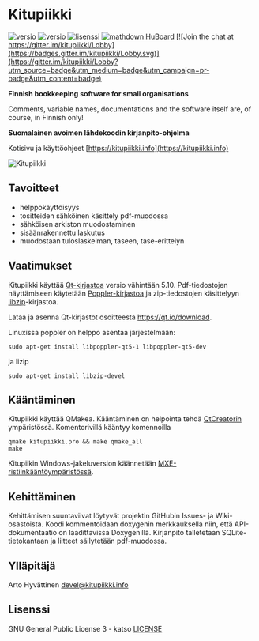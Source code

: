# Kitupiikki

[![versio](https://img.shields.io/github/release/artoh/kitupiikki.svg?label=Julkaistu%20versio)](https://github.com/artoh/kitupiikki/releases)
[![versio](https://img.shields.io/github/release/artoh/kitupiikki/all.svg?label=Esiversio)](https://github.com/artoh/kitupiikki/releases)
[![lisenssi](https://img.shields.io/github/license/artoh/kitupiikki.svg?label=Lisenssi)](https://raw.githubusercontent.com/artoh/kitupiikki/master/LICENSE)
[![mathdown HuBoard](https://img.shields.io/github/issues/artoh/kitupiikki.svg?label=Tehtävät%20%28HuBoard%29)](https://huboard.com/artoh/kitupiikki)
[![Join the chat at https://gitter.im/kitupiikki/Lobby](https://badges.gitter.im/kitupiikki/Lobby.svg)](https://gitter.im/kitupiikki/Lobby?utm_source=badge&utm_medium=badge&utm_campaign=pr-badge&utm_content=badge)

**Finnish bookkeeping software for small organisations**

Comments, variable names, documentations and the software itself are, of course, in Finnish only!


**Suomalainen avoimen lähdekoodin kirjanpito-ohjelma**

Kotisivu ja käyttöohjeet [https://kitupiikki.info](https://kitupiikki.info)

![Kitupiikki](https://raw.githubusercontent.com/artoh/kitupiikki/master/kitupiikki/pic/aboutpossu.png)

## Tavoitteet

- helppokäyttöisyys
- tositteiden sähköinen käsittely pdf-muodossa
- sähköisen arkiston muodostaminen
- sisäänrakennettu laskutus
- muodostaan tuloslaskelman, taseen, tase-erittelyn

## Vaatimukset
Kitupiikki käyttää [Qt-kirjastoa](https://qt.io) versio vähintään 5.10.
Pdf-tiedostojen näyttämiseen käytetään [Poppler-kirjastoa](https://poppler.freedesktop.org/) ja zip-tiedostojen käsittelyyn [libzip](https://libzip.org)-kirjastoa.

Lataa ja asenna Qt-kirjastot osoitteesta https://qt.io/download.

Linuxissa poppler on helppo asentaa järjestelmään:

    sudo apt-get install libpoppler-qt5-1 libpoppler-qt5-dev

ja lizip

    sudo apt-get install libzip-devel

## Kääntäminen

Kitupiikki käyttää QMakea. Kääntäminen on helpointa tehdä [QtCreatorin](http://doc.qt.io/qtcreator/) ympäristössä. Komentorivillä kääntyy komennoilla

    qmake kitupiikki.pro && make qmake_all
    make

Kitupiikin Windows-jakeluversion käännetään [MXE-ristiinkääntöympäristössä](https://mxe.cc).

## Kehittäminen

Kehittämisen suuntaviivat löytyvät projektin GitHubin Issues- ja Wiki-osastoista. Koodi kommentoidaan doxygenin merkkauksella niin, että API-dokumentaatio on laadittavissa Doxygenillä. Kirjanpito talletetaan SQLite-tietokantaan ja liitteet säilytetään pdf-muodossa.

## Ylläpitäjä

Arto Hyvättinen <devel@kitupiikki.info>

## Lisenssi

GNU General Public License 3 - katso [LICENSE](https://raw.githubusercontent.com/artoh/kitupiikki/master/LICENSE)
